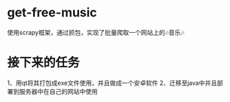 # get-free-music
使用scrapy框架，通过抓包，实现了批量爬取一个网站上的🎶音乐🎶


# 接下来的任务
1、用qt将其打包成exe文件使用，并且做成一个安卓软件
2、迁移至java中并且部署到服务器中在自己的网站中使用
